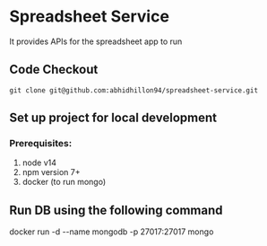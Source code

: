 # Spreadsheet Service

It provides APIs for the spreadsheet app to run

## Code Checkout

```
git clone git@github.com:abhidhillon94/spreadsheet-service.git
```
## Set up project for local development

### Prerequisites:
1. node v14
2. npm version 7+
3. docker (to run mongo)

## Run DB using the following command
docker run -d --name mongodb -p 27017:27017 mongo